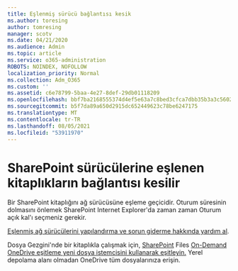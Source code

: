 ```yaml
---
title: Eşlenmiş sürücü bağlantısı kesik
ms.author: toresing
author: tomresing
manager: scotv
ms.date: 04/21/2020
ms.audience: Admin
ms.topic: article
ms.service: o365-administration
ROBOTS: NOINDEX, NOFOLLOW
localization_priority: Normal
ms.collection: Adm_O365
ms.custom: ''
ms.assetid: c6e78799-5baa-4e27-8def-29db01118209
ms.openlocfilehash: bbf7ba2168555374d4ef5e63a7c8bed3cfca7dbb35b3a3c5602d3b0d1d2fda0a
ms.sourcegitcommit: b5f7da89a650d2915dc652449623c78be6247175
ms.translationtype: MT
ms.contentlocale: tr-TR
ms.lasthandoff: 08/05/2021
ms.locfileid: "53911970"
---
```

# <a name="sharepoint-libraries-mapped-to-network-drives-become-disconnected"></a>SharePoint sürücülerine eşlenen kitaplıkların bağlantısı kesilir

Bir SharePoint kitaplığını ağ sürücüsüne eşleme geçicidir. Oturum süresinin dolmasını önlemek SharePoint Internet Explorer'da zaman zaman Oturum açık kal'ı seçmeniz gerekir.  
  
[Eşlenmiş ağ sürücülerini yapılandırma ve sorun giderme hakkında yardım al](https://docs.microsoft.com/sharepoint/support/administration/troubleshoot-mapped-network-drives).
  
Dosya Gezgini'nde bir kitaplıkla çalışmak için, [SharePoint](https://support.office.com/article/6de9ede8-5b6e-4503-80b2-6190f3354a88.aspx) Files [On-Demand OneDrive eşitleme yeni dosya istemcisini kullanarak eşitleyin.](https://support.office.com/article/0e6860d3-d9f3-4971-b321-7092438fb38e.aspx) Yerel depolama alanı olmadan OneDrive tüm dosyalarınıza erişin.
  

